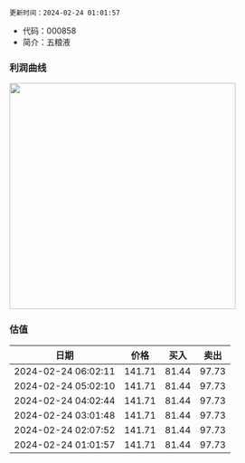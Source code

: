 
`更新时间：2024-02-24 01:01:57`

* 代码：000858
* 简介：五粮液

### 利润曲线

<img src="https://quickchart.io/chart?c=%7B%22type%22:%20%22line%22%2C%20%22data%22:%20%7B%22labels%22:%20%5B%2721%27%2C%20%2722%27%2C%20%2723%27%5D%2C%20%22datasets%22:%20%5B%7B%22label%22:%20%22%E5%BD%92%E6%AF%8D%E5%87%80%E5%88%A9%E6%B6%A6%22%2C%20%22data%22:%20%5B199.55%2C%20233.77%2C%20266.91%5D%7D%5D%7D%7D" style="width: 400px; height: auto;">

### 估值

|    日期    |    价格    |    买入    |    卖出    |    
|:------------:|:------------:|:------------:|:------------:|
|2024-02-24 06:02:11|141.71|81.44|97.73|
|2024-02-24 05:02:10|141.71|81.44|97.73|
|2024-02-24 04:02:44|141.71|81.44|97.73|
|2024-02-24 03:01:48|141.71|81.44|97.73|
|2024-02-24 02:07:52|141.71|81.44|97.73|
|2024-02-24 01:01:57|141.71|81.44|97.73|